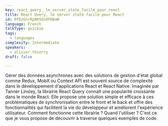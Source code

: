 ```yaml
---
key: react_query__le_server_state_facile_pour_react
title: React Query, le server state facile pour React
id: RfbzGnrRp0KSdsOFKBaW
language: French
talkType: quickie
tags:
  - languages
complexity: Intermediate
speakers:
  - olivier_thierry
draft: false

---
```


Gérer des données asynchrones avec des solutions de gestion d'état global comme Redux, MobX ou Context API est souvent source de complexité dans le développement d'applications React et React Native. Imaginée par Tanner Linsley, la librairie React Query connaît une popularité croissante dans le monde React. Elle propose une solution simple et efficace à ces problématiques de synchronisation entre le front et le back et offre des fonctionnalités qui facilitent la vie du développeur et améliorent l'expérience utilisateur.  Comment fonctionne cette librairie ? Quand l'utiliser ? C'est ce que je vous propose de découvrir à  traverse quelques exemples de code.